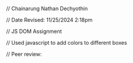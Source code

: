 // Chainarung Nathan Dechyothin

 // Date Revised: 11/25/2024 2:18pm

 // JS DOM Assignment

 // Used javascript to add colors to different boxes


// Peer review:
